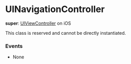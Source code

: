 # UINavigationController

**super**: [UIViewController](UIViewController.md) on iOS

This class is reserved and cannot be directly instantiated.

### Events

* None</ul>

</ul>

